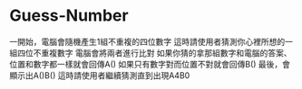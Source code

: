 # Guess-Number


一開始，電腦會隨機產生1組不重複的四位數字 
這時請使用者猜測你心裡所想的一組四位不重複數字
電腦會將兩者進行比對
如果你猜的拿那組數字和電腦的答案、位置和數字都一樣就會回傳A()
如果只有數字對而位置不對就會回傳B()
最後，會顯示出A()B()
這時請使用者繼續猜測直到出現A4B0
